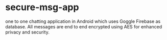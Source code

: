 # secure-msg-app
 one to one chatting application in Android which uses Goggle Firebase as database. All messages are end to end encrypted using AES for enhanced privacy and security.
